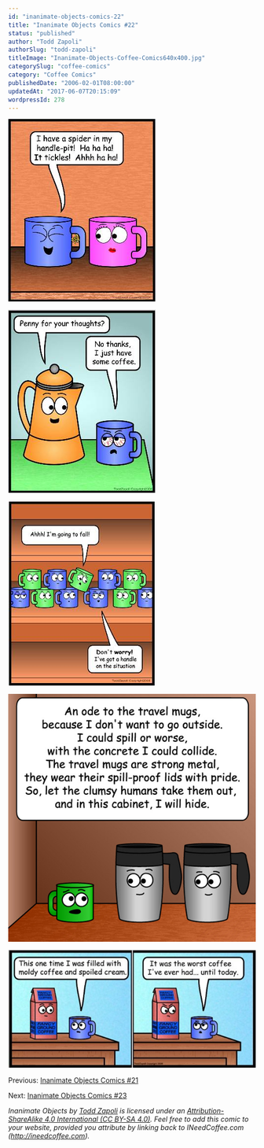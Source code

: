 ```yaml
---
id: "inanimate-objects-comics-22"
title: "Inanimate Objects Comics #22"
status: "published"
author: "Todd Zapoli"
authorSlug: "todd-zapoli"
titleImage: "Inanimate-Objects-Coffee-Comics640x400.jpg"
categorySlug: "coffee-comics"
category: "Coffee Comics"
publishedDate: "2006-02-01T08:00:00"
updatedAt: "2017-06-07T20:15:09"
wordpressId: 278
---
```


![spider in handle](comic-handle-pit1.jpg)

![penny for thoughts](comic-just-coffee.jpg)

![got a handle](comic-handle.jpg)

![Ode to Travel Mugs](24Travel-Mugs.jpg)

![worst coffee ever](comic-worst-coffee-ever-650x308.jpg)

Previous: [Inanimate Objects Comics #21](/inanimate-objects-comics-21/)

Next: [Inanimate Objects Comics #23](/inanimate-objects-comics-23/)

_Inanimate Objects by [Todd Zapoli](/) is licensed under an [Attribution-ShareAlike 4.0 International (CC BY-SA 4.0)](https://creativecommons.org/licenses/by-sa/4.0/). Feel free to add this comic to your website, provided you attribute by linking back to INeedCoffee.com (http://ineedcoffee.com)._
